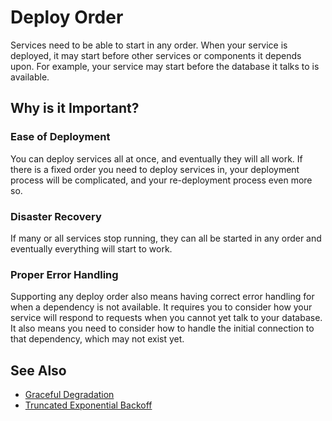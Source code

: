 # Deploy Order

Services need to be able to start in any order. When your service is deployed, it may start before other services or components it depends upon. For example, your service may start before the database it talks to is available.

## Why is it Important?

### Ease of Deployment
You can deploy services all at once, and eventually they will all work. If there is a fixed order you need to deploy services in, your deployment process will be complicated, and your re-deployment process even more so.

### Disaster Recovery
If many or all services stop running, they can all be started in any order and eventually everything will start to work.

### Proper Error Handling
Supporting any deploy order also means having correct error handling for when a dependency is not available. It requires you to consider how your service will respond to requests when you cannot yet talk to your database. It also means you need to consider how to handle the initial connection to that dependency, which may not exist yet.

## See Also

- [Graceful Degradation](graceful-degradation.md)
- [Truncated Exponential Backoff](https://cloud.google.com/storage/docs/exponential-backoff)
